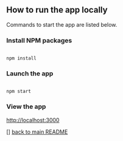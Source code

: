 ## How to run the app locally

Commands to start the app are listed below.  

### Install NPM packages

```

npm install

```

### Launch the app

```

npm start

```

### View the app

 
[http://localhost:3000](https://localhost:3000)




[] [back to main README](https://github.com/Helpico/devops/tree/master)
